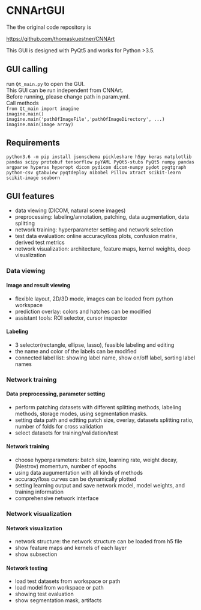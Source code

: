 # CNNArtGUI

The the original code repository is

https://github.com/thomaskuestner/CNNArt

This GUI is designed with PyQt5 and works for Python >3.5.

## GUI calling
run `Qt_main.py` to open the GUI. <br/>
This GUI can be run independent from CNNArt. <br/>
Before running, please change path in param.yml. <br/>
Call methods <br/>
`from Qt_main import imagine`<br/>
`imagine.main()`<br/>
`imagine.main('pathOfImageFile','pathOfImageDirectory', ...)`<br/>
`imagine.main(image array)`<br/>

## Requirements
`python3.6 -m pip install jsonschema pickleshare h5py keras matplotlib pandas scipy protobuf tensorflow pyYAML PyQt5-stubs PyQt5 numpy pandas argparse hyperas hyperopt dicom pydicom dicom-numpy pydot pyqtgraph python-csv gtabview pyqtdeploy nibabel Pillow xtract scikit-learn scikit-image seaborn`

## GUI features
- data viewing (DICOM, natural scene images)
- preprocessing: labeling/annotation, patching, data augmentation, data splitting
- network training: hyperparameter setting and network selection
- test data evaluation: online accuracy/loss plots, confusion matrix, derived test metrics
- network visualization: architecture, feature maps, kernel weights, deep visualization

### Data viewing
#### Image and result viewing
- flexible layout, 2D/3D mode, images can be loaded from python workspace
- prediction overlay: colors and hatches can be modified
- assistant tools: ROI selector, cursor inspector
#### Labeling
- 3 selector(rectangle, ellipse, lasso), feasible labeling and editing
- the name and color of the labels can be modified
- connected label list: showing label name, show on/off label, sorting label names
### Network training
#### Data preprocessing, parameter setting
- perform patching datasets with different splitting methods, labeling methods, storage modes, using segmentation masks.
- setting data path and edtting patch size, overlay, datasets splitting ratio, number of folds for cross validation
- select datasets for training/validation/test
#### Network training
- choose hyperparameters: batch size, learning rate, weight decay, (Nestrov) momentum, number of epochs
- using data augumentation with all kinds of methods
- accuracy/loss curves can be dynamically plotted
- setting learning output and save network model, model weights, and training information
- comprehensive network interface 
### Network visualization 
#### Network visualization
- network structure: the network structure can be loaded from h5 file
- show feature maps and kernels of each layer
- show subsection
#### Network testing
- load test datasets from workspace or path
- load model from workspace or path
- showing test evaluation
- show segmentation mask, artifacts
